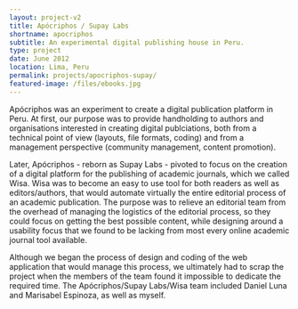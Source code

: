 ```yaml
---
layout: project-v2
title: Apócriphos / Supay Labs
shortname: apocriphos
subtitle: An experimental digital publishing house in Peru.
type: project
date: June 2012
location: Lima, Peru
permalink: projects/apocriphos-supay/
featured-image: /files/ebooks.jpg
---
```

Apócriphos was an experiment to create a digital publication platform in Peru. At first, our purpose was to provide handholding to authors and organisations interested in creating digital publciations, both from a technical point of view (layouts, file formats, coding) and from a management perspective (community management, content promotion).

Later, Apócriphos - reborn as Supay Labs - pivoted to focus on the creation of a digital platform for the publishing of academic journals, which we called Wisa. Wisa was to become an easy to use tool for both readers as well as editors/authors, that would automate virtually the entire editorial process of an academic publication. The purpose was to relieve an editorial team from the overhead of managing the logistics of the editorial process, so they could focus on getting the best possible content, while designing around a usability focus that we found to be lacking from most every online academic journal tool available.

Although we began the process of design and coding of the web application that would manage this process, we ultimately had to scrap the project when the members of the team found it impossible to dedicate the required time. The Apócriphos/Supay Labs/Wisa team included Daniel Luna and Marisabel Espinoza, as well as myself.